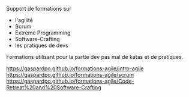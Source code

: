 Support de formations sur 

 * l'agilité
 * Scrum
 * Extreme Programming
 * Software-Crafting
 * les pratiques de devs
 
Formations utilisant pour la partie dev pas mal de katas et de pratiques.

https://gaspardpo.github.io/formations-agile/intro-agile  
https://gaspardpo.github.io/formations-agile/scrum    
https://gaspardpo.github.io/formations-agile/Code-Retreat%20and%20Software-Crafting
